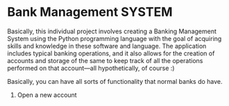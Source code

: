 # Bank Management SYSTEM
Basically, this individual project involves creating a Banking Management System using the Python programming language with the goal of acquiring skills and knowledge in these software and language. The application includes typical banking operations, and it also allows for the creation of accounts and storage of the same to keep track of all the operations performed on that account—all hypothetically, of course :)

Basically, you can have all sorts of functionality that normal banks do have.

1. Open a new account

